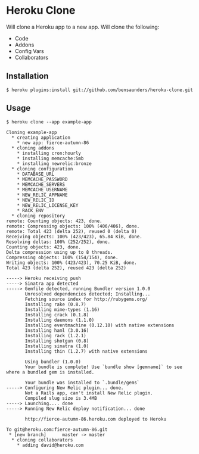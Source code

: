 # Heroku Clone

Will clone a Heroku app to a new app. Will clone the following:

  * Code
  * Addons
  * Config Vars
  * Collaborators

## Installation

    $ heroku plugins:install git://github.com/bensaunders/heroku-clone.git

## Usage

    $ heroku clone --app example-app

    Cloning example-app
      * creating application
        * new app: fierce-autumn-86
      * cloning addons
        * installing cron:hourly
        * installing memcache:5mb
        * installing newrelic:bronze
      * cloning configuration
        * DATABASE_URL
        * MEMCACHE_PASSWORD
        * MEMCACHE_SERVERS
        * MEMCACHE_USERNAME
        * NEW_RELIC_APPNAME
        * NEW_RELIC_ID
        * NEW_RELIC_LICENSE_KEY
        * RACK_ENV
      * cloning repository
    remote: Counting objects: 423, done.
    remote: Compressing objects: 100% (406/406), done.
    remote: Total 423 (delta 252), reused 0 (delta 0)
    Receiving objects: 100% (423/423), 65.84 KiB, done.
    Resolving deltas: 100% (252/252), done.
    Counting objects: 423, done.
    Delta compression using up to 8 threads.
    Compressing objects: 100% (154/154), done.
    Writing objects: 100% (423/423), 70.25 KiB, done.
    Total 423 (delta 252), reused 423 (delta 252)

    -----> Heroku receiving push
    -----> Sinatra app detected
    -----> Gemfile detected, running Bundler version 1.0.0
           Unresolved dependencies detected; Installing...
           Fetching source index for http://rubygems.org/
           Installing rake (0.8.7) 
           Installing mime-types (1.16) 
           Installing crack (0.1.8) 
           Installing daemons (1.1.0) 
           Installing eventmachine (0.12.10) with native extensions 
           Installing haml (3.0.16) 
           Installing rack (1.2.1) 
           Installing shotgun (0.8) 
           Installing sinatra (1.0) 
           Installing thin (1.2.7) with native extensions 

           Using bundler (1.0.0) 
           Your bundle is complete! Use `bundle show [gemname]` to see where a bundled gem is installed.
       
           Your bundle was installed to `.bundle/gems`
    -----> Configuring New Relic plugin... done.
           Not a Rails app, can't install New Relic plugin.
           Compiled slug size is 3.4MB
    -----> Launching.... done
    -----> Running New Relic deploy notification... done

           http://fierce-autumn-86.heroku.com deployed to Heroku

    To git@heroku.com:fierce-autumn-86.git
     * [new branch]      master -> master
      * cloning collaborators
        * adding david@heroku.com